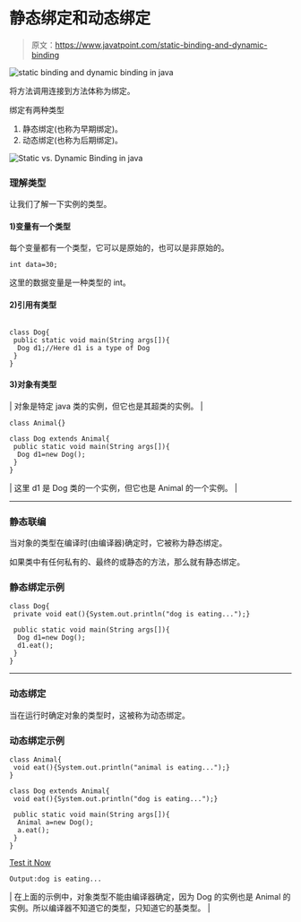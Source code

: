 # 静态绑定和动态绑定

> 原文：<https://www.javatpoint.com/static-binding-and-dynamic-binding>

![static binding and dynamic binding in java](../img/e88034c058ea300ea1d5ff484221b968.png)

将方法调用连接到方法体称为绑定。

绑定有两种类型

1.  静态绑定(也称为早期绑定)。
2.  动态绑定(也称为后期绑定)。

![Static vs. Dynamic Binding in java](../img/669e1ba0caf0619e7a7a183cc1cfefab.png)

### 理解类型

让我们了解一下实例的类型。

#### 1)变量有一个类型

每个变量都有一个类型，它可以是原始的，也可以是非原始的。

```
int data=30;

```

这里的数据变量是一种类型的 int。

#### 2)引用有类型

```

class Dog{
 public static void main(String args[]){
  Dog d1;//Here d1 is a type of Dog
 }
}

```

#### 3)对象有类型

| 对象是特定 java 类的实例，但它也是其超类的实例。 |

```
class Animal{}

class Dog extends Animal{
 public static void main(String args[]){
  Dog d1=new Dog();
 }
}

```

| 这里 d1 是 Dog 类的一个实例，但它也是 Animal 的一个实例。 |

* * *

### 静态联编

当对象的类型在编译时(由编译器)确定时，它被称为静态绑定。

如果类中有任何私有的、最终的或静态的方法，那么就有静态绑定。

### 静态绑定示例

```
class Dog{
 private void eat(){System.out.println("dog is eating...");}

 public static void main(String args[]){
  Dog d1=new Dog();
  d1.eat();
 }
}

```

* * *

### 动态绑定

当在运行时确定对象的类型时，这被称为动态绑定。

### 动态绑定示例

```
class Animal{
 void eat(){System.out.println("animal is eating...");}
}

class Dog extends Animal{
 void eat(){System.out.println("dog is eating...");}

 public static void main(String args[]){
  Animal a=new Dog();
  a.eat();
 }
}

```

[Test it Now](https://www.javatpoint.com/opr/test.jsp?filename=Dog)

```
Output:dog is eating...

```

| 在上面的示例中，对象类型不能由编译器确定，因为 Dog 的实例也是 Animal 的实例。所以编译器不知道它的类型，只知道它的基类型。 |